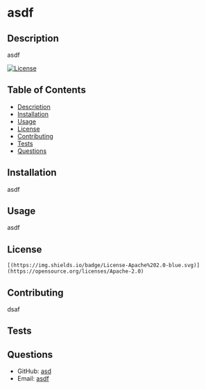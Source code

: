 # asdf   
  ## Description 
  asdf

  [![License](https://img.shields.io/badge/License-Apache%202.0-blue.svg)](https://opensource.org/licenses/Apache-2.0)
  ## Table of Contents
  - [Description](#description)
  - [Installation](#installation)
  - [Usage](#usage)
  - [License](#license)
  - [Contributing](#contributing)
  - [Tests](#tests)
  - [Questions](#questions)

  ## Installation 
  asdf

  ## Usage
  asdf

   ## License
    [(https://img.shields.io/badge/License-Apache%202.0-blue.svg)](https://opensource.org/licenses/Apache-2.0)
  
  ## Contributing
  dsaf

  ## Tests

  ## Questions
  - GitHub: [asd](https://github.com/asd)
  - Email: [asdf](mailto:asdf)

